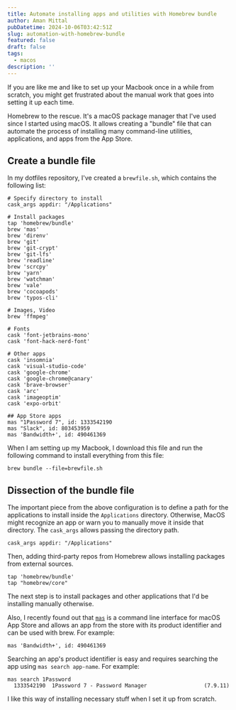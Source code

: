 ```yaml
---
title: Automate installing apps and utilities with Homebrew bundle
author: Aman Mittal
pubDatetime: 2024-10-06T03:42:51Z
slug: automation-with-homebrew-bundle
featured: false
draft: false
tags:
  - macos
description: ''
---
```


If you are like me and like to set up your Macbook once in a while from scratch, you might get frustrated about the manual work that goes into setting it up each time.

Homebrew to the rescue. It's a macOS package manager that I've used since I started using macOS. It allows creating a "bundle" file that can automate the process of installing many command-line utilities, applications, and apps from the App Store.

## Create a bundle file

In my dotfiles repository, I've created a `brewfile.sh`, which contains the following list:

```shell
# Specify directory to install
cask_args appdir: "/Applications"

# Install packages
tap 'homebrew/bundle'
brew 'mas'
brew 'direnv'
brew 'git'
brew 'git-crypt'
brew 'git-lfs'
brew 'readline'
brew 'scrcpy'
brew 'yarn'
brew 'watchman'
brew 'vale'
brew 'cocoapods'
brew 'typos-cli'

# Images, Video
brew 'ffmpeg'

# Fonts
cask 'font-jetbrains-mono'
cask 'font-hack-nerd-font'

# Other apps
cask 'insomnia'
cask 'visual-studio-code'
cask 'google-chrome'
cask 'google-chrome@canary'
cask 'brave-browser'
cask 'arc'
cask 'imageoptim'
cask 'expo-orbit'

## App Store apps
mas "1Password 7", id: 1333542190
mas "Slack", id: 803453959
mas 'Bandwidth+', id: 490461369
```

When I am setting up my Macbook, I download this file and run the following command to install everything from this file:

```shell
brew bundle --file=brewfile.sh
```

## Dissection of the bundle file

The important piece from the above configuration is to define a path for the applications to install inside the `Applications` directory. Otherwise, MacOS might recognize an app or warn you to manually move it inside that directory. The `cask_args` allows passing the directory path.

```shell
cask_args appdir: "/Applications"
```

Then, adding third-party repos from Homebrew allows installing packages from external sources.

```shell
tap 'homebrew/bundle'
tap "homebrew/core"
```

The next step is to install packages and other applications that I'd be installing manually otherwise.

Also, I recently found out that [`mas`](https://github.com/mas-cli/mas) is a command line interface for macOS App Store and allows an app from the store with its product identifier and can be used with brew. For example:

```shell
mas 'Bandwidth+', id: 490461369
```

Searching an app's product identifier is easy and requires searching the app using `mas search app-name`. For example:

```shell
mas search 1Password
  1333542190  1Password 7 - Password Manager                  (7.9.11)
```

I like this way of installing necessary stuff when I set it up from scratch.
